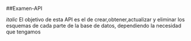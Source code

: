 ##Examen-API

*italic* El objetivo de esta API es el de crear,obtener,actualizar y eliminar los esquemas de cada parte de la base de datos, dependiendo la necesidad que tengamos
 
